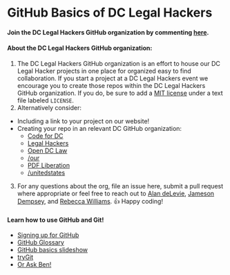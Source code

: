 GitHub Basics of DC Legal Hackers
============

#### Join the DC Legal Hackers GitHub organization by commenting [here](https://github.com/dclegalhackers/GitHubBasics/issues/1). 

#### About the DC Legal Hackers GitHub organization:

 1. The DC Legal Hackers GitHub organization is an effort to house our DC Legal Hacker projects in one place for organized easy to find collaboration. If you start a project at a DC Legal Hackers event we encourage you to create those repos within the DC Legal Hackers GitHub organization. If you do, be sure to add a [MIT license](http://choosealicense.com/) under a text file labeled `LICENSE`.
 2. Alternatively consider: 
  * Including a link to your project on our website!  
  * Creating your repo in an relevant DC GitHub organization:
    * [Code for DC](https://github.com/codefordc)
    * [Legal Hackers](https://github.com/legalhackers/) 
    * [Open DC Law](https://github.com/opendclaw)
    * [/our](https://github.com/our/)
    * [PDF Liberation](https://github.com/pdfliberation)
    * [/unitedstates](https://github.com/unitedstates)
 3. For any questions about the org, file an issue here, submit a pull request where appropriate or feel free to reach out to [Alan deLevie](https://github.com/adelevie), [Jameson Dempsey](https://github.com/jamesondempsey), and [Rebecca Williams](https://github.com/rebeccawilliams). :thumbsup: Happy coding! 

#### Learn how to use GitHub and Git!
 
* [Signing up for GitHub](https://github.com/dclegalhackers/dclegalhackathon/blob/master/GitHub101.md)
* [GitHub Glossary](https://help.github.com/articles/github-glossary)
* [GitHub basics slideshow](http://ben.balter.com/open-sourcing-government/#/git)
* [tryGit](http://try.github.io/levels/1/challenges/1)
* [Or Ask Ben!](https://github.com/benbalter/feedback)

